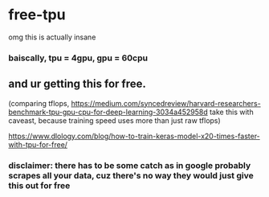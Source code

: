 # free-tpu
omg this is actually insane
### baiscally, tpu = 4gpu, gpu = 60cpu
## and ur getting this for free.
(comparing tflops, https://medium.com/syncedreview/harvard-researchers-benchmark-tpu-gpu-cpu-for-deep-learning-3034a452958d
take this with caveast, because training speed uses more than just raw tflops)

https://www.dlology.com/blog/how-to-train-keras-model-x20-times-faster-with-tpu-for-free/


### disclaimer: there has to be some catch as in google probably scrapes all your data, cuz there's no way they would just give this out for free
